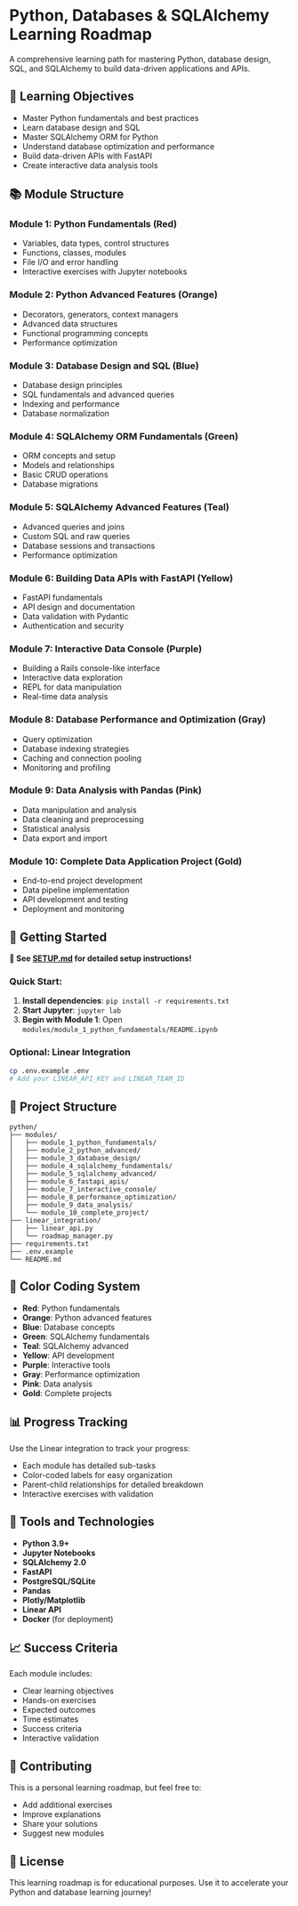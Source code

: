 # Python, Databases & SQLAlchemy Learning Roadmap

A comprehensive learning path for mastering Python, database design, SQL, and SQLAlchemy to build data-driven applications and APIs.

## 🎯 Learning Objectives

- Master Python fundamentals and best practices
- Learn database design and SQL
- Master SQLAlchemy ORM for Python
- Understand database optimization and performance
- Build data-driven APIs with FastAPI
- Create interactive data analysis tools

## 📚 Module Structure

### Module 1: Python Fundamentals (Red)
- Variables, data types, control structures
- Functions, classes, modules
- File I/O and error handling
- Interactive exercises with Jupyter notebooks

### Module 2: Python Advanced Features (Orange)
- Decorators, generators, context managers
- Advanced data structures
- Functional programming concepts
- Performance optimization

### Module 3: Database Design and SQL (Blue)
- Database design principles
- SQL fundamentals and advanced queries
- Indexing and performance
- Database normalization

### Module 4: SQLAlchemy ORM Fundamentals (Green)
- ORM concepts and setup
- Models and relationships
- Basic CRUD operations
- Database migrations

### Module 5: SQLAlchemy Advanced Features (Teal)
- Advanced queries and joins
- Custom SQL and raw queries
- Database sessions and transactions
- Performance optimization

### Module 6: Building Data APIs with FastAPI (Yellow)
- FastAPI fundamentals
- API design and documentation
- Data validation with Pydantic
- Authentication and security

### Module 7: Interactive Data Console (Purple)
- Building a Rails console-like interface
- Interactive data exploration
- REPL for data manipulation
- Real-time data analysis

### Module 8: Database Performance and Optimization (Gray)
- Query optimization
- Database indexing strategies
- Caching and connection pooling
- Monitoring and profiling

### Module 9: Data Analysis with Pandas (Pink)
- Data manipulation and analysis
- Data cleaning and preprocessing
- Statistical analysis
- Data export and import

### Module 10: Complete Data Application Project (Gold)
- End-to-end project development
- Data pipeline implementation
- API development and testing
- Deployment and monitoring

## 🚀 Getting Started

**📖 See [SETUP.md](SETUP.md) for detailed setup instructions!**

### Quick Start:
1. **Install dependencies**: `pip install -r requirements.txt`
2. **Start Jupyter**: `jupyter lab`
3. **Begin with Module 1**: Open `modules/module_1_python_fundamentals/README.ipynb`

### Optional: Linear Integration
```bash
cp .env.example .env
# Add your LINEAR_API_KEY and LINEAR_TEAM_ID
```

## 📁 Project Structure

```
python/
├── modules/
│   ├── module_1_python_fundamentals/
│   ├── module_2_python_advanced/
│   ├── module_3_database_design/
│   ├── module_4_sqlalchemy_fundamentals/
│   ├── module_5_sqlalchemy_advanced/
│   ├── module_6_fastapi_apis/
│   ├── module_7_interactive_console/
│   ├── module_8_performance_optimization/
│   ├── module_9_data_analysis/
│   └── module_10_complete_project/
├── linear_integration/
│   ├── linear_api.py
│   └── roadmap_manager.py
├── requirements.txt
├── .env.example
└── README.md
```

## 🎨 Color Coding System

- **Red**: Python fundamentals
- **Orange**: Python advanced features
- **Blue**: Database concepts
- **Green**: SQLAlchemy fundamentals
- **Teal**: SQLAlchemy advanced
- **Yellow**: API development
- **Purple**: Interactive tools
- **Gray**: Performance optimization
- **Pink**: Data analysis
- **Gold**: Complete projects

## 📊 Progress Tracking

Use the Linear integration to track your progress:
- Each module has detailed sub-tasks
- Color-coded labels for easy organization
- Parent-child relationships for detailed breakdown
- Interactive exercises with validation

## 🔧 Tools and Technologies

- **Python 3.9+**
- **Jupyter Notebooks**
- **SQLAlchemy 2.0**
- **FastAPI**
- **PostgreSQL/SQLite**
- **Pandas**
- **Plotly/Matplotlib**
- **Linear API**
- **Docker** (for deployment)

## 📈 Success Criteria

Each module includes:
- Clear learning objectives
- Hands-on exercises
- Expected outcomes
- Time estimates
- Success criteria
- Interactive validation

## 🤝 Contributing

This is a personal learning roadmap, but feel free to:
- Add additional exercises
- Improve explanations
- Share your solutions
- Suggest new modules

## 📝 License

This learning roadmap is for educational purposes. Use it to accelerate your Python and database learning journey!
